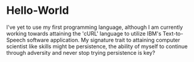 # Hello-World
I've yet to use my first programming language, although I am currently working towards attaining the 'cURL' language to utilize IBM's Text-to-Speech software application.
My signature trait to attaining computer scientist like skills might be persistence, the ability of myself to continue through adversity and never stop trying
persistence is key?

